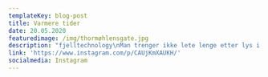 ```yaml
---
templateKey: blog-post
title: Varmere tider
date: 20.05.2020
featuredimage: /img/thormøhlensgate.jpg
description: "fjelltechnology\nMan trenger ikke lete lenge etter lys i tunnelen i disse dager \U0001F60A. Det er bare å løfte blikket og kikke opp på en knallblå himmel. Et sikkert tegn fra oven om at vi går mot bedre og varmere tider\U0001F31E\n\U0001F506\U0001F506\U0001F506\U0001F506\U0001F506\U0001F506\U0001F506\U0001F506\U0001F506\U0001F506\U0001F506\U0001F506\U0001F506\U0001F506\U0001F506\nSun capital of Norway, Bergen \U0001F609. At least that is true for the last 4 days. Here you see our R&D office at Marineholmen with Mount Ulriken in the background.\n\U0001F506\U0001F506\U0001F506\U0001F506\U0001F506\U0001F506\U0001F506\U0001F506\U0001F506\U0001F506\U0001F506\U0001F506\U0001F506\U0001F506\U0001F506\n#mountulriken #mountainsofnorway #solskinnsbergen #bergen #bergenby #bergen_by #bjørgvin #marineholmen #bergennorway #bergennorway\U0001F1F3\U0001F1F4 #vestlandvestland #vestlandet #mittbergen #mittvestland #lakserviktigfornorge #salmonfarming #aquaculture #aquaculturetechnology #aquacultureengineering #fishfarming #solkysten #mirroreffect #kystnorge #fjordogfjell #bergens8fjell #fjelltechnology #fjelltechnologygroup"
link: 'https://www.instagram.com/p/CAUjKmXAUKH/'
socialmedia: Instagram
---
```


